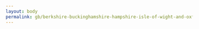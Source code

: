 ```yaml
---
layout: body
permalink: gb/berkshire-buckinghamshire-hampshire-isle-of-wight-and-oxfordshire-agricultural-dwelling-house-advisory-committee/
---
```


